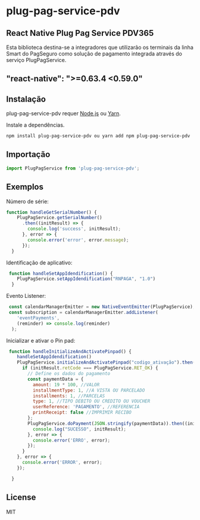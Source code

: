 # plug-pag-service-pdv
## React Native Plug Pag Service PDV365

Esta biblioteca destina-se a integradores que utilizarão os terminais da linha Smart do
PagSeguro como solução de pagamento integrada através do serviço PlugPagService.


## "react-native": ">=0.63.4 <0.59.0"

## Instalação

plug-pag-service-pdv requer [Node.js](https://nodejs.org/) ou [Yarn](https://yarnpkg.com).

Instale a dependências.

```sh
npm install plug-pag-service-pdv ou yarn add npm plug-pag-service-pdv
```

## Importação

```javascript
import PlugPagService from 'plug-pag-service-pdv';
```

## Exemplos

Número de série:

```javascript
function handleGetSerialNumber() {
    PlugPagService.getSerialNumber()
      .then((initResult) => {
        console.log('success', initResult);
      }, error => {
        console.error('error', error.message);
      });
  }
```

Identificação de aplicativo:

```javascript
 function handleSetAppIdendification() {
    PlugPagService.setAppIdendification("RNPAGA", "1.0")
  }
```

Evento Listener:

```javascript
 const calendarManagerEmitter = new NativeEventEmitter(PlugPagService);
 const subscription = calendarManagerEmitter.addListener(
    'eventPayments',
    (reminder) => console.log(reminder)
  );
```

Inicializar e ativar o Pin pad:

```javascript
 function handleInitializeAndActivatePinpad() {
    handleSetAppIdendification()
    PlugPagService.initializeAndActivatePinpad("codigo_ativação").then((initResult) => {
      if (initResult.retCode === PlugPagService.RET_OK) {
        // Define os dados do pagamento
        const paymentData = {
          amount: 19 * 100, //VALOR
          installmentType: 1, //A VISTA OU PARCELADO
          installments: 1, //PARCELAS
          type: 1, //TIPO DEBITO OU CREDITO OU VOUCHER
          userReference: 'PAGAMENTO', //REFERENCIA
          printReceipt: false //IMPRIMIR RECIBO
        };
        PlugPagService.doPayment(JSON.stringify(paymentData)).then((initResult) => {
          console.log("SUCESSO", initResult);
        }, error => {
          console.error('ERRO', error);
        });
      }
    }, error => {
      console.error('ERROR', error);
    });

  }
```

## License

MIT
